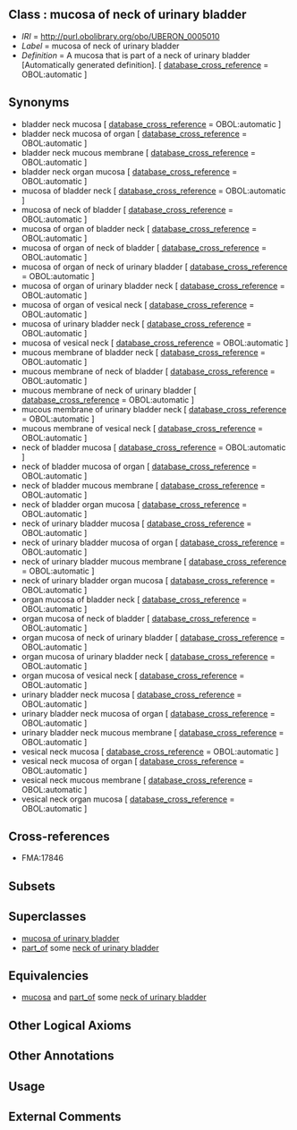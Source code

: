 
## Class : mucosa of neck of urinary bladder

 * *IRI* = http://purl.obolibrary.org/obo/UBERON_0005010
 * *Label* = mucosa of neck of urinary bladder
 * *Definition* = A mucosa that is part of a neck of urinary bladder [Automatically generated definition]. [ [database_cross_reference](../../ef/oboInOwl#hasDbXref.md) = OBOL:automatic ]

## Synonyms

 * bladder neck mucosa [ [database_cross_reference](../../ef/oboInOwl#hasDbXref.md) = OBOL:automatic ]
 * bladder neck mucosa of organ [ [database_cross_reference](../../ef/oboInOwl#hasDbXref.md) = OBOL:automatic ]
 * bladder neck mucous membrane [ [database_cross_reference](../../ef/oboInOwl#hasDbXref.md) = OBOL:automatic ]
 * bladder neck organ mucosa [ [database_cross_reference](../../ef/oboInOwl#hasDbXref.md) = OBOL:automatic ]
 * mucosa of bladder neck [ [database_cross_reference](../../ef/oboInOwl#hasDbXref.md) = OBOL:automatic ]
 * mucosa of neck of bladder [ [database_cross_reference](../../ef/oboInOwl#hasDbXref.md) = OBOL:automatic ]
 * mucosa of organ of bladder neck [ [database_cross_reference](../../ef/oboInOwl#hasDbXref.md) = OBOL:automatic ]
 * mucosa of organ of neck of bladder [ [database_cross_reference](../../ef/oboInOwl#hasDbXref.md) = OBOL:automatic ]
 * mucosa of organ of neck of urinary bladder [ [database_cross_reference](../../ef/oboInOwl#hasDbXref.md) = OBOL:automatic ]
 * mucosa of organ of urinary bladder neck [ [database_cross_reference](../../ef/oboInOwl#hasDbXref.md) = OBOL:automatic ]
 * mucosa of organ of vesical neck [ [database_cross_reference](../../ef/oboInOwl#hasDbXref.md) = OBOL:automatic ]
 * mucosa of urinary bladder neck [ [database_cross_reference](../../ef/oboInOwl#hasDbXref.md) = OBOL:automatic ]
 * mucosa of vesical neck [ [database_cross_reference](../../ef/oboInOwl#hasDbXref.md) = OBOL:automatic ]
 * mucous membrane of bladder neck [ [database_cross_reference](../../ef/oboInOwl#hasDbXref.md) = OBOL:automatic ]
 * mucous membrane of neck of bladder [ [database_cross_reference](../../ef/oboInOwl#hasDbXref.md) = OBOL:automatic ]
 * mucous membrane of neck of urinary bladder [ [database_cross_reference](../../ef/oboInOwl#hasDbXref.md) = OBOL:automatic ]
 * mucous membrane of urinary bladder neck [ [database_cross_reference](../../ef/oboInOwl#hasDbXref.md) = OBOL:automatic ]
 * mucous membrane of vesical neck [ [database_cross_reference](../../ef/oboInOwl#hasDbXref.md) = OBOL:automatic ]
 * neck of bladder mucosa [ [database_cross_reference](../../ef/oboInOwl#hasDbXref.md) = OBOL:automatic ]
 * neck of bladder mucosa of organ [ [database_cross_reference](../../ef/oboInOwl#hasDbXref.md) = OBOL:automatic ]
 * neck of bladder mucous membrane [ [database_cross_reference](../../ef/oboInOwl#hasDbXref.md) = OBOL:automatic ]
 * neck of bladder organ mucosa [ [database_cross_reference](../../ef/oboInOwl#hasDbXref.md) = OBOL:automatic ]
 * neck of urinary bladder mucosa [ [database_cross_reference](../../ef/oboInOwl#hasDbXref.md) = OBOL:automatic ]
 * neck of urinary bladder mucosa of organ [ [database_cross_reference](../../ef/oboInOwl#hasDbXref.md) = OBOL:automatic ]
 * neck of urinary bladder mucous membrane [ [database_cross_reference](../../ef/oboInOwl#hasDbXref.md) = OBOL:automatic ]
 * neck of urinary bladder organ mucosa [ [database_cross_reference](../../ef/oboInOwl#hasDbXref.md) = OBOL:automatic ]
 * organ mucosa of bladder neck [ [database_cross_reference](../../ef/oboInOwl#hasDbXref.md) = OBOL:automatic ]
 * organ mucosa of neck of bladder [ [database_cross_reference](../../ef/oboInOwl#hasDbXref.md) = OBOL:automatic ]
 * organ mucosa of neck of urinary bladder [ [database_cross_reference](../../ef/oboInOwl#hasDbXref.md) = OBOL:automatic ]
 * organ mucosa of urinary bladder neck [ [database_cross_reference](../../ef/oboInOwl#hasDbXref.md) = OBOL:automatic ]
 * organ mucosa of vesical neck [ [database_cross_reference](../../ef/oboInOwl#hasDbXref.md) = OBOL:automatic ]
 * urinary bladder neck mucosa [ [database_cross_reference](../../ef/oboInOwl#hasDbXref.md) = OBOL:automatic ]
 * urinary bladder neck mucosa of organ [ [database_cross_reference](../../ef/oboInOwl#hasDbXref.md) = OBOL:automatic ]
 * urinary bladder neck mucous membrane [ [database_cross_reference](../../ef/oboInOwl#hasDbXref.md) = OBOL:automatic ]
 * vesical neck mucosa [ [database_cross_reference](../../ef/oboInOwl#hasDbXref.md) = OBOL:automatic ]
 * vesical neck mucosa of organ [ [database_cross_reference](../../ef/oboInOwl#hasDbXref.md) = OBOL:automatic ]
 * vesical neck mucous membrane [ [database_cross_reference](../../ef/oboInOwl#hasDbXref.md) = OBOL:automatic ]
 * vesical neck organ mucosa [ [database_cross_reference](../../ef/oboInOwl#hasDbXref.md) = OBOL:automatic ]

## Cross-references

 * FMA:17846

## Subsets


## Superclasses

 * [mucosa of urinary bladder](../../UBERON/59/UBERON_0001259.md)
 * [part_of](../../BFO/50/BFO_0000050.md) some [neck of urinary bladder](../../UBERON/58/UBERON_0001258.md)

## Equivalencies

 * [mucosa](../../UBERON/44/UBERON_0000344.md) and [part_of](../../BFO/50/BFO_0000050.md) some [neck of urinary bladder](../../UBERON/58/UBERON_0001258.md)

## Other Logical Axioms


## Other Annotations


## Usage


## External Comments

